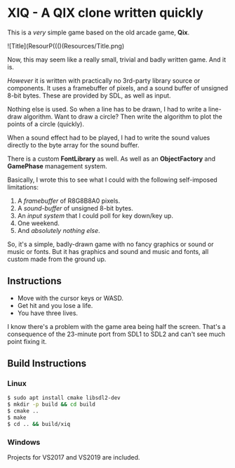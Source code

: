 # XIQ - A QIX clone written quickly

This is a _very_ simple game based on the old arcade game, **Qix**.

![Title](ResourP((()(Resources/Title.png)

Now, this may seem like a really small, trivial and badly written game. And it is.

_However_ it is written with practically no 3rd-party library source or components. It uses a framebuffer of pixels, and a sound buffer of unsigned 8-bit bytes. These are provided by SDL, as well as input.

Nothing else is used. So when a line has to be drawn, I had to write a line-draw algorithm. Want to draw a circle? Then write the algorithm to plot the points of a circle (quickly).

When a sound effect had to be played, I had to write the sound values directly to the byte array for the sound buffer.

There is a custom **FontLibrary** as well. As well as an **ObjectFactory** and **GamePhase** management system.

Basically, I wrote this to see what I could with the following self-imposed limitations:

1. A _framebuffer_ of R8G8B8A0 pixels.
1. A _sound-buffer_ of unsigned 8-bit bytes.
1. An _input system_ that I could poll for key down/key up.
1. One weekend.
1. And _absolutely nothing else_.

So, it's a simple, badly-drawn game with no fancy graphics or sound or music or fonts. But it has graphics and sound and music and fonts, all custom made from the ground up.

## Instructions

- Move with the cursor keys or WASD.
- Get hit and you lose a life.
- You have three lives.

I know there's a problem with the game area being half the screen. That's a consequence of the 23-minute port from SDL1 to SDL2 and can't see much point fixing it.

## Build Instructions

### Linux

```bash
$ sudo apt install cmake libsdl2-dev
$ mkdir -p build && cd build
$ cmake ..
$ make
$ cd .. && build/xiq
```

### Windows

Projects for VS2017 and VS2019 are included.
